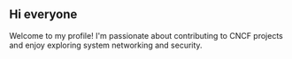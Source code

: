 ## Hi everyone

Welcome to my profile! I'm passionate about contributing to CNCF projects and enjoy exploring system networking and security. 
